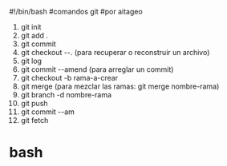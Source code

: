 #!/bin/bash
#comandos git
#por aitageo
1. git init
2. git add .
3. git commit
4. git checkout --. (para recuperar o reconstruir un archivo)
5. git log
6. git commit --amend (para arreglar un commit)
7. git checkout -b rama-a-crear
8. git merge (para mezclar las ramas: git merge nombre-rama)
9. git branch -d nombre-rama
10. git push
11. git commit --am
12. git fetch
# bash
